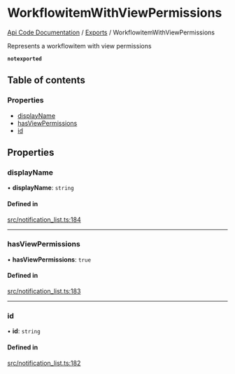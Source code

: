 # WorkflowitemWithViewPermissions
 
[Api Code Documentation](../README.md) / [Exports](../modules.md) / WorkflowitemWithViewPermissions

Represents a workflowitem with view permissions

**`notexported`**

## Table of contents

### Properties

- [displayName](WorkflowitemWithViewPermissions.md#displayname)
- [hasViewPermissions](WorkflowitemWithViewPermissions.md#hasviewpermissions)
- [id](WorkflowitemWithViewPermissions.md#id)

## Properties

### displayName

• **displayName**: `string`

#### Defined in

[src/notification_list.ts:184](https://github.com/openkfw/TruBudget/blob/b9aaff0/api/src/notification_list.ts#L184)

___

### hasViewPermissions

• **hasViewPermissions**: ``true``

#### Defined in

[src/notification_list.ts:183](https://github.com/openkfw/TruBudget/blob/b9aaff0/api/src/notification_list.ts#L183)

___

### id

• **id**: `string`

#### Defined in

[src/notification_list.ts:182](https://github.com/openkfw/TruBudget/blob/b9aaff0/api/src/notification_list.ts#L182)

